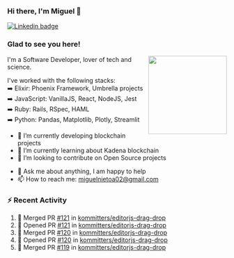 ### Hi there, I'm Miguel 👋

<a href="https://linkedin.com/in/miguelnietoa/" target="_blank" rel="noopener noreferrer">
  <img src="https://img.shields.io/badge/-LinkedIn-0e76a8?style=flat-square&logo=Linkedin&logoColor=white" alt="Linkedin badge">
</a>
<!-- [![Website Badge](https://img.shields.io/badge/Website-3b5998?style=flat-square&logo=google-chrome&logoColor=white)](#notavailablenow#) 

<img src="https://i.imgur.com/tbrLrt5.gif" width=400 alt="Coding GIF" align="right"/>
-->


### Glad to see you here!
<a href="https://github.com/miguelnietoa"><img src="https://github-readme-stats.vercel.app/api?username=miguelnietoa&show_icons=true&hide_border=true&count_private=true&include_all_commits=true&theme=tokyonight" height="180em" align="right"/></a>
I'm a Software Developer, lover of tech and science. 

I've worked with the following stacks:\
➡️ Elixir: Phoenix Framework, Umbrella projects\
➡️ JavaScript: VanillaJS, React, NodeJS, Jest\
➡️ Ruby: Rails, RSpec, HAML\
➡️ Python: Pandas, Matplotlib, Plotly, Streamlit

- 🔭 I’m currently developing blockchain projects
- 🌱 I’m currently learning about Kadena blockchain
- 👯 I’m looking to contribute on Open Source projects
<!-- 
- 😄 I just finished a Machine Learning course! 
- 🤔 I’m looking for help with ...
-->
- 💬 Ask me about anything, I am happy to help
- 📫 How to reach me: miguelnietoa02@gmail.com


### ⚡ Recent Activity

<!--START_SECTION:activity-->
1. 🎉 Merged PR [#121](https://github.com/kommitters/editorjs-drag-drop/pull/121) in [kommitters/editorjs-drag-drop](https://github.com/kommitters/editorjs-drag-drop)
2. 💪 Opened PR [#121](https://github.com/kommitters/editorjs-drag-drop/pull/121) in [kommitters/editorjs-drag-drop](https://github.com/kommitters/editorjs-drag-drop)
3. 🎉 Merged PR [#120](https://github.com/kommitters/editorjs-drag-drop/pull/120) in [kommitters/editorjs-drag-drop](https://github.com/kommitters/editorjs-drag-drop)
4. 💪 Opened PR [#120](https://github.com/kommitters/editorjs-drag-drop/pull/120) in [kommitters/editorjs-drag-drop](https://github.com/kommitters/editorjs-drag-drop)
5. 🎉 Merged PR [#119](https://github.com/kommitters/editorjs-drag-drop/pull/119) in [kommitters/editorjs-drag-drop](https://github.com/kommitters/editorjs-drag-drop)
<!--END_SECTION:activity-->
